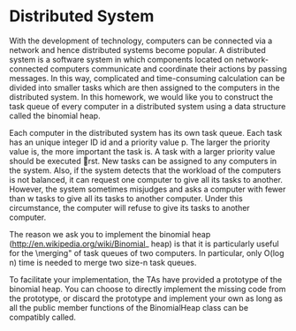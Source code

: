 # Distributed System
With the development of technology, computers can be connected via a network and hence distributed
systems become popular. A distributed system is a software system in which components located on
network-connected computers communicate and coordinate their actions by passing messages. In this 
way, complicated and time-consuming calculation can be divided into smaller tasks which are then
assigned to the computers in the distributed system. In this homework, we would like you to construct
the task queue of every computer in a distributed system using a data structure called the binomial heap.

Each computer in the distributed system has its own task queue. Each task has an unique integer
ID id and a priority value p. The larger the priority value is, the more important the task is. A task
with a larger priority value should be executed rst. New tasks can be assigned to any computers in the
system. Also, if the system detects that the workload of the computers is not balanced, it can request
one computer to give all its tasks to another. However, the system sometimes misjudges and asks a
computer with fewer than w tasks to give all its tasks to another computer. Under this circumstance,
the computer will refuse to give its tasks to another computer.

The reason we ask you to implement the binomial heap (http://en.wikipedia.org/wiki/Binomial_
heap) is that it is particularly useful for the \merging" of task queues of two computers. In particular,
only O(log n) time is needed to merge two size-n task queues.

To facilitate your implementation, the TAs have provided a prototype of the binomial heap. You
can choose to directly implement the missing code from the prototype, or discard the prototype and
implement your own as long as all the public member functions of the BinomialHeap class
can be compatibly called.
